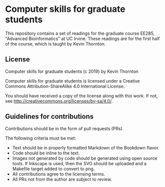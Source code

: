 # Computer skills for graduate students

This repository contains a set of readings for the graduate course EE285,
"Advanced Bioinformatics" at UC Irvine.  These readings are for the first
half of the course, which is taught by Kevin Thornton.

## License 

Computer skills for graduate students (c 2019) by Kevin Thornton

Computer skills for graduate students is licensed under a
Creative Commons Attribution-ShareAlike 4.0 International License.

You should have received a copy of the license along with this
work. If not, see <http://creativecommons.org/licenses/by-sa/4.0/>.

## Guidelines for contributions

Contributions should be in the form of pull requests (PRs). 

The following criteria must be met:


* Text should be in properly formatted Markdown of the Bookdown flavor.
* Code should be inline to the text.
* Images not generated by code should be generated using open source
  tools.  If Inkscape is used, then the SVG should be uploaded and
  a Makefile target added to convert to png.
* All contributions agree to the licensing terms.
* All PRs not from the author are subject to review.


